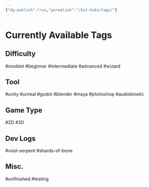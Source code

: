 ```yaml
---
{"dg-publish":true,"permalink":"/bit-hubs/tags/"}
---
```


# Currently Available Tags

## Difficulty
#nooblet
#beginner
#intermediate
#advanced
#wizard

## Tool
#unity
#unreal
#godot
#blender
#maya
#photoshop
#audiokinetic

## Game Type
#2D
#3D 

## Dev Logs
#void-serpent 
#shards-of-bone

## Misc.
#unfinished
#testing 